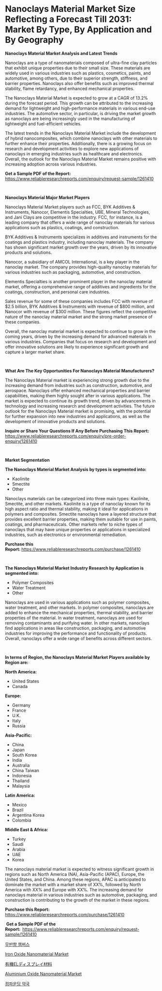 <p><h1>Nanoclays Material Market Size Reflecting a Forecast Till 2031: Market By Type, By Application and By Geography</h1></p><p><strong>Nanoclays Material Market Analysis and Latest Trends</strong></p>
<p><p>Nanoclays are a type of nanomaterials composed of ultra-fine clay particles that exhibit unique properties due to their small size. These materials are widely used in various industries such as plastics, cosmetics, paints, and automotive, among others, due to their superior strength, stiffness, and barrier properties. Nanoclays also offer benefits such as improved thermal stability, flame retardancy, and enhanced mechanical properties.</p><p>The Nanoclays Material Market is expected to grow at a CAGR of 13.2% during the forecast period. This growth can be attributed to the increasing demand for lightweight and high-performance materials in various end-use industries. The automotive sector, in particular, is driving the market growth as nanoclays are being increasingly used in the manufacturing of lightweight and fuel-efficient vehicles.</p><p>The latest trends in the Nanoclays Material Market include the development of hybrid nanocomposites, which combine nanoclays with other materials to further enhance their properties. Additionally, there is a growing focus on research and development activities to explore new applications of nanoclays in emerging industries such as healthcare and electronics. Overall, the outlook for the Nanoclays Material Market remains positive with increasing adoption across various industries.</p></p>
<p><strong>Get a Sample PDF of the Report:&nbsp;</strong> <a href="https://www.reliableresearchreports.com/enquiry/request-sample/1261410">https://www.reliableresearchreports.com/enquiry/request-sample/1261410</a></p>
<p>&nbsp;</p>
<p><strong>Nanoclays Material Major Market Players</strong></p>
<p><p>Nanoclays Material Market players such as FCC, BYK Additives & Instruments, Nanocor, Elementis Specialties, UBE, Mineral Technologies, and Jani Clays are competitive in the industry. FCC, for instance, is a leading company that offers a wide range of nanoclay materials for various applications such as plastics, coatings, and construction.</p><p>BYK Additives & Instruments specializes in additives and instruments for the coatings and plastics industry, including nanoclay materials. The company has shown significant market growth over the years, driven by its innovative products and solutions.</p><p>Nanocor, a subsidiary of AMCOL International, is a key player in the nanoclay market. The company provides high-quality nanoclay materials for various industries such as packaging, automotive, and construction.</p><p>Elementis Specialties is another prominent player in the nanoclay material market, offering a comprehensive range of additives and ingredients for the coatings, construction, and personal care industries.</p><p>Sales revenue for some of these companies includes FCC with revenue of $2.5 billion, BYK Additives & Instruments with revenue of $800 million, and Nanocor with revenue of $300 million. These figures reflect the competitive nature of the nanoclay material market and the strong market presence of these companies.</p><p>Overall, the nanoclay material market is expected to continue to grow in the coming years, driven by the increasing demand for advanced materials in various industries. Companies that focus on research and development and offer innovative solutions are likely to experience significant growth and capture a larger market share.</p></p>
<p>&nbsp;</p>
<p><strong>What Are The Key Opportunities For Nanoclays Material Manufacturers?</strong></p>
<p><p>The Nanoclays Material market is experiencing strong growth due to the increasing demand from industries such as construction, automotive, and aerospace. Nanoclays offer enhanced mechanical properties and barrier capabilities, making them highly sought after in various applications. The market is expected to continue its growth trend, driven by advancements in technology and increasing research and development activities. The future outlook for the Nanoclays Material market is promising, with the potential for further expansion into new industries and applications, as well as the development of innovative products and solutions.</p></p>
<p><strong>Inquire or Share Your Questions If Any Before Purchasing This Report:</strong> <a href="https://www.reliableresearchreports.com/enquiry/pre-order-enquiry/1261410">https://www.reliableresearchreports.com/enquiry/pre-order-enquiry/1261410</a></p>
<p>&nbsp;</p>
<p><strong>Market Segmentation</strong></p>
<p><strong>The Nanoclays Material Market Analysis by types is segmented into:</strong></p>
<p><ul><li>Kaolinite</li><li>Smectite</li><li>Other</li></ul></p>
<p><p>Nanoclays materials can be categorized into three main types: Kaolinite, Smectite, and other markets. Kaolinite is a type of nanoclay known for its high aspect ratio and thermal stability, making it ideal for applications in polymers and composites. Smectite nanoclays have a layered structure that provides excellent barrier properties, making them suitable for use in paints, coatings, and pharmaceuticals. Other markets refer to niche types of nanoclays that may have unique properties or applications in specialized industries, such as electronics or environmental remediation.</p></p>
<p><strong>Purchase this Report:&nbsp;</strong><a href="https://www.reliableresearchreports.com/purchase/1261410">https://www.reliableresearchreports.com/purchase/1261410</a></p>
<p>&nbsp;</p>
<p><strong>The Nanoclays Material Market Industry Research by Application is segmented into:</strong></p>
<p><ul><li>Polymer Composites</li><li>Water Treatment</li><li>Other</li></ul></p>
<p><p>Nanoclays are used in various applications such as polymer composites, water treatment, and other markets. In polymer composites, nanoclays are added to enhance the mechanical properties, thermal stability, and barrier properties of the material. In water treatment, nanoclays are used for removing contaminants and purifying water. In other markets, nanoclays find applications in areas like construction, packaging, and automotive industries for improving the performance and functionality of products. Overall, nanoclays offer a wide range of benefits across different sectors.</p></p>
<p>&nbsp;</p>
<p><strong>In terms of Region, the Nanoclays Material Market Players available by Region are:</strong></p>
<p>
    <p> <strong> North America: </strong>
        <ul>
            <li>United States</li>
            <li>Canada</li>
        </ul>
        </p> 
    <p> <strong> Europe: </strong>
        <ul>
            <li>Germany</li>
            <li>France</li>
            <li>U.K.</li>
            <li>Italy</li>
            <li>Russia</li>
        </ul>
        </p> 
    <p> <strong> Asia-Pacific: </strong>
        <ul>
            <li>China</li>
            <li>Japan</li>
            <li>South Korea</li>
            <li>India</li>
            <li>Australia</li>
            <li>China Taiwan</li>
            <li>Indonesia</li>
            <li>Thailand</li>
            <li>Malaysia</li>
        </ul>
        </p> 
    <p> <strong> Latin America: </strong>
        <ul>
            <li>Mexico</li>
            <li>Brazil</li>
            <li>Argentina Korea</li>
            <li>Colombia</li>
        </ul>
        </p> 
    <p> <strong> Middle East & Africa: </strong>
        <ul>
            <li>Turkey</li>
            <li>Saudi</li>
            <li>Arabia</li>
            <li>UAE</li>
            <li>Korea</li>
        </ul>
    </p>
    </p>
<p><p>The nanoclays material market is expected to witness significant growth in regions such as North America (NA), Asia-Pacific (APAC), Europe, the United States, and China. Among these regions, APAC is anticipated to dominate the market with a market share of XX%, followed by North America with XX% and Europe with XX%. The increasing demand for nanoclays material in various industries such as automotive, packaging, and construction is contributing to the growth of the market in these regions.</p></p>
<p><strong>Purchase this Report: </strong><a href="https://www.reliableresearchreports.com/purchase/1261410">https://www.reliableresearchreports.com/purchase/1261410</a></p>
<p>&nbsp;<strong>Get a Sample PDF of the Report:&nbsp;&nbsp;</strong><a href="https://www.reliableresearchreports.com/enquiry/request-sample/1261410">https://www.reliableresearchreports.com/enquiry/request-sample/1261410</a></p>
<p><strong></strong></p>
<p><p><a href="https://medium.com/@frankfurter67567/%EC%9D%8C%ED%96%A5%EC%8B%A4-%EC%8B%9C%EC%9E%A5-%EA%B2%BD%EC%9F%81-%EB%B6%84%EC%84%9D-%EC%8B%9C%EC%9E%A5-%EB%8F%99%ED%96%A5-%EB%B0%8F-2031%EB%85%84%EA%B9%8C%EC%A7%80%EC%9D%98-%EC%98%88%EC%B8%A1-db3e163e02e3">무반향 챔버스</a></p><p><a href="https://github.com/redneck06/Market-Research-Report-List-2/blob/main/iron-oxide-nanomaterial-market.md">Iron Oxide Nanomaterial Market</a></p><p><a href="https://medium.com/@aurelianghideanu2022/2024%E5%B9%B4%E3%81%8B%E3%82%892031%E5%B9%B4%E3%81%BE%E3%81%A7%E3%81%AE%E6%9C%9F%E9%96%93%E3%81%AB%E4%BA%88%E6%B8%AC%E3%81%95%E3%82%8C%E3%82%8Boled%E3%83%87%E3%82%A3%E3%82%B9%E3%83%97%E3%83%AC%E3%82%A4%E6%9D%90%E6%96%99%E5%B8%82%E5%A0%B4%E3%81%AE%E5%88%86%E6%9E%90%E3%81%A8%E3%82%B5%E3%82%A4%E3%82%BA-752d6ca4e1b9">有機ELディスプレイ材料</a></p><p><a href="https://github.com/nicoletavirag/Market-Research-Report-List-2/blob/main/aluminium-oxide-nanomaterial-market.md">Aluminium Oxide Nanomaterial Market</a></p><p><a href="https://medium.com/@mujgankortalih/%ED%99%94%ED%95%A9-%EC%95%BD%EA%B5%AD-%EC%8B%9C%EC%9E%A5-%EB%B6%84%EC%84%9D-%EA%B8%80%EB%A1%9C%EB%B2%8C-%EC%82%B0%EC%97%85-%EC%A0%84%EB%A7%9D-%EB%B0%8F-%EC%98%88%EC%B8%A1-2024%EB%85%84%EB%B6%80%ED%84%B0-2031%EB%85%84-3a5de3b9b308">컴파운딩 약국</a></p></p>